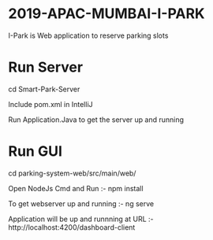 # 2019-APAC-MUMBAI-I-PARK

I-Park is Web application to reserve parking slots

# Run Server

cd Smart-Park-Server

Include pom.xml in IntelliJ

Run Application.Java to get the server up and running

# Run GUI

cd parking-system-web/src/main/web/

Open NodeJs Cmd and Run :- npm install

To get webserver up and running :- ng serve

Application will be up and runnning at URL :- http://localhost:4200/dashboard-client
